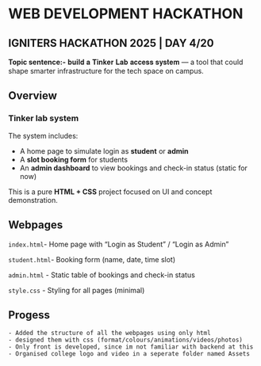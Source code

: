 # **WEB DEVELOPMENT HACKATHON**
## IGNITERS HACKATHON 2025 | DAY 4/20
**Topic sentence:-** 𝐛𝐮𝐢𝐥𝐝 𝐚 𝐓𝐢𝐧𝐤𝐞𝐫 𝐋𝐚𝐛 𝐚𝐜𝐜𝐞𝐬𝐬 𝐬𝐲𝐬𝐭𝐞𝐦 — a tool that could shape smarter infrastructure for the tech space on campus.

##  Overview
### Tinker lab system
The system includes:
- A home page to simulate login as **student** or **admin**
- A **slot booking form** for students
- An **admin dashboard** to view bookings and check-in status (static for now)


This is a pure **HTML + CSS** project focused on UI and concept demonstration.

## Webpages
 `index.html`-  Home page with “Login as Student” / “Login as Admin”

 `student.html`- Booking form (name, date, time slot) 

 `admin.html` - Static table of bookings and check-in status 

 `style.css` - Styling for all pages (minimal) 


## Progess
    - Added the structure of all the webpages using only html
    - designed them with css (format/colours/animations/videos/photos)
    - Only front is developed, since im not familiar with backend at this 
    - Organised college logo and video in a seperate folder named Assets